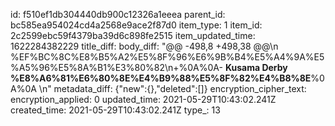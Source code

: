 id: f510ef1db304440db900c12326a1eeea
parent_id: bc585ea954024cd4a2568e9ace2f87d0
item_type: 1
item_id: 2c2599ebc59f4379ba39d6c898fe2515
item_updated_time: 1622284382229
title_diff: 
body_diff: "@@ -498,8 +498,38 @@\\n %EF%BC%8C%E8%B5%A2%E5%8F%96%E6%9B%B4%E5%A4%9A%E5%A5%96%E5%8A%B1%E3%80%82\\n+%0A%0A- **Kusama Derby %E8%A6%81%E6%80%8E%E4%B9%88%E5%8F%82%E4%B8%8E**%0A%0A  \\n"
metadata_diff: {"new":{},"deleted":[]}
encryption_cipher_text: 
encryption_applied: 0
updated_time: 2021-05-29T10:43:02.241Z
created_time: 2021-05-29T10:43:02.241Z
type_: 13